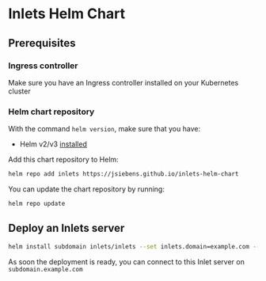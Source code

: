 # Inlets Helm Chart

## Prerequisites

### Ingress controller

Make sure you have an Ingress controller installed on your Kubernetes cluster

### Helm chart repository

With the command `helm version`, make sure that you have:
- Helm v2/v3 [installed](https://helm.sh/docs/using_helm/#installing-helm)

Add this chart repository to Helm:

```bash
helm repo add inlets https://jsiebens.github.io/inlets-helm-chart
```

You can update the chart repository by running:

```bash
helm repo update
```

## Deploy an Inlets server

```bash
helm install subdomain inlets/inlets --set inlets.domain=example.com --set inlets.token=<your-token>
```

As soon the deployment is ready, you can connect to this Inlet server on `subdomain.example.com`